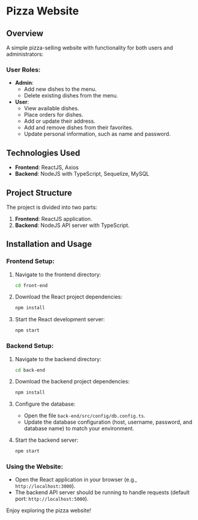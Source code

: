 # Pizza Website

## Overview
A simple pizza-selling website with functionality for both users and administrators:

### User Roles:
- **Admin**:
  - Add new dishes to the menu.
  - Delete existing dishes from the menu.
- **User**:
  - View available dishes.
  - Place orders for dishes.
  - Add or update their address.
  - Add and remove dishes from their favorites.
  - Update personal information, such as name and password.

## Technologies Used
- **Frontend**: ReactJS, Axios
- **Backend**: NodeJS with TypeScript, Sequelize, MySQL

## Project Structure
The project is divided into two parts:
1. **Frontend**: ReactJS application.
2. **Backend**: NodeJS API server with TypeScript.

## Installation and Usage

### Frontend Setup:
1. Navigate to the frontend directory:
   ```bash
   cd front-end
   ```
2. Download the React project dependencies:
   ```bash
   npm install
   ```
3. Start the React development server:
   ```bash
   npm start
   ```

### Backend Setup:
1. Navigate to the backend directory:
   ```bash
   cd back-end
   ```
2. Download the backend project dependencies:
   ```bash
   npm install
   ```
3. Configure the database:
   - Open the file `back-end/src/config/db.config.ts`.
   - Update the database configuration (host, username, password, and database name) to match your environment.

4. Start the backend server:
   ```bash
   npm start
   ```

### Using the Website:
- Open the React application in your browser (e.g., `http://localhost:3000`).
- The backend API server should be running to handle requests (default port: `http://localhost:5000`).

Enjoy exploring the pizza website!
